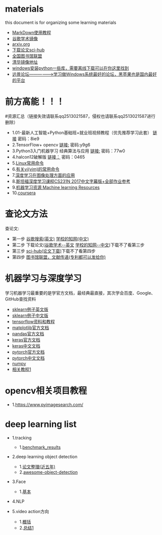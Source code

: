 # materials
this document is for organizing some learning materials

- [MarkDown使用教程](https://www.jianshu.com/p/191d1e21f7ed)
- [谷歌学术镜像](http://ac.scmor.com/#userconsent#)
- [arxiv.org](https://arxiv.org/)
- [下载论文sci-hub](http://sci-hub.tw/)
- [全国图书馆联盟](http://www.ucdrs.superlib.net/)
- [清华镜像地址](https://mirrors.tuna.tsinghua.edu.cn/anaconda/)
- [windows安装python一些库，需要离线下载可以在你这里找到](https://www.lfd.uci.edu/~gohlke/pythonlibs/)
- [远景论坛——————>学习做Windows系统最好的论坛，黑苹果也是国内最好的平台](http://bbs.pcbeta.com/)

# 前方高能！！！
#资源汇总（链接失效请联系qq2513021587，侵权也请联系qq2513021587进行删除）  
- 1.01-最新人工智能+Python基础班+就业班视频教程（优先推荐学习此套）  [链接](https://pan.baidu.com/s/1uC75sbfZ3nxvp-pyMYWejQ) 密码：8ie9  
- 2.TensorFlow+ opencv [链接:](https://pan.baidu.com/s/1POG3PaITB6T6akMIgzVOFw) 密码:y9g6  
- 3.Python3入门机器学习  经典算法与应用 [链接:](https://pan.baidu.com/s/1LedPW9zHMzY_QmzzT-SMxg) 密码：77w0  
- 4.halcon12破解版 [链接：](https://pan.baidu.com/s/1kE6wRyjAmB7PkMKxda6H6Q) 密码：0465  
- 5.[Linux常用命令](https://mp.weixin.qq.com/s/efYjpifpHIbfbPSc__98Rw)  
- 6.[有关vi(vim)的常用命令](https://mp.weixin.qq.com/s/zZAWpZbDtSFK6EROxaBRKw)
- 7.[深度学习在图像处理方面的应用](https://www.bilibili.com/video/av22960235/?p=6&t=1992)  
- 8.[斯坦福深度学习课程CS231N 2017中文字幕版+全部作业参考](https://www.bilibili.com/video/av17204303) 
- 9.[机器学习资源 Machine learning Resources](https://github.com/allmachinelearning/MachineLearning)   
- 10.[coursera ](https://www.coursera.org/)   

# 查论文方法
查论文:  
- 第一步 [谷歌搜索(英文)](http://ac.scmor.com/#userconsent#) [学校的知网(中文)](http://www.cnki.net/)  
- 第二步 下载论文([谷歌学术--英文](http://ac.scmor.com/#userconsent#)  [学校的知网--中文](http://www.cnki.net/))下载不了看第三步  
- 第三步  [sci-hub(论文下载)](http://sci-hub.tw/)下载不了看第四步  
- 第四步  [图书馆联盟，文献传递(专利都可以发给你)](http://www.ucdrs.superlib.net/)  


# 机器学习与深度学习
学习机器学习最重要的是学官方文档，最经典最直接，其次学会百度、Google、GitHub查找资料  
- [sklearn例子英文版](http://sklearn.lzjqsdd.com/auto_examples/index.html)    
- [sklearn例子中文版](http://sklearn.lzjqsdd.com/auto_examples/ensemble/plot_voting_decision_regions.html#)     
- [tensorflow资料和教程](https://github.com/search?q=tensorflow)   
- [matplotlib官方文档](https://matplotlib.org/)    
- [pandas官方文档](http://pandas.pydata.org/pandas-docs/stable/)  
- [keras官方文档](https://keras.io/)  
- [keras中文文档](https://keras-cn.readthedocs.io/en/latest/)  
- [pytorch官方文档](https://pytorch.org/)  
- [pytorch中文文档](https://pytorch-cn.readthedocs.io/zh/latest/)  
- [numpy](https://docs.scipy.org/doc/numpy/user/quickstart.html)  
- [相关教程1](https://machinelearningmastery.com/blog/) 

# opencv相关项目教程  
- 1.https://www.pyimagesearch.com/  

# deep learning list 
- 1.tracking  
     - 1.[benchmark_results](https://github.com/foolwood/benchmark_results)
     
- 2.deep learning object detection  
     - 1.[论文整理(近五年)](https://github.com/hoya012/deep_learning_object_detection#2014)
     - 2.[awesome-object-detection](https://github.com/amusi/awesome-object-detection)  
   
- 3.Face  
     - 1.[基本](https://github.com/tfygg/Deep-Learning-Papers-List/blob/master/Face.md)
      
- 4.NLP  
   
- 5.video action方向   
     - 1.[概括](https://www.zhihu.com/question/266379600) 
     - 2.[总结1](https://www.zhihu.com/question/41068341/answer/89926233)
